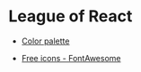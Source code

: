 # League of React

* [Color palette](https://colorhunt.co/palette/219713)

* [Free icons - FontAwesome](https://fontawesome.com/)